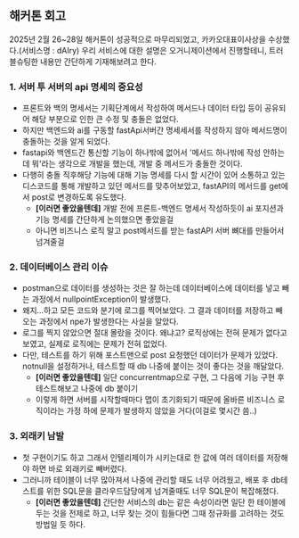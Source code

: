 ## 해커톤 회고

2025년 2월 26~28일 해커톤이 성공적으로 마무리되었고, 카카오대표이사상을 수상했다.(서비스명 : dAIry)
우리 서비스에 대한 설명은 오거니제이션에서 진행할테니, 트러블슈팅한 내용만 간단하게 기재해보려고 한다.

### 1. 서버 투 서버의 api 명세의 중요성
   - 프론트와 백의 명세서는 기획단계에서 작성하여 메서드나 데이터 타입 등이 공유되어 해당 부분으로 인한 큰 수정 및 충돌은 없었다. 
   - 하지만 백엔드와 ai를 구동할 fastApi서버간 명세세서를 작성하지 않아 메서드명이 충돌하는 것을 알게 되었다.
   - fastapi와 백엔드간 통신할 기능이 하나밖에 없어서 '메서드 하나밖에 작성 안하는데 뭐'라는 생각으로 개발을 했는데, 개발 중 메서드가 충돌한 것이다.
   - 다행히 충돌 직후해당 기능에 대해 기능 명세를 다시 할 시간이 있어 소통하고 있는 디스코드를 통해 개발하고 있던 메서드를 맞추어보았고, fastAPI의 메서드를 get에서 post로 변경하도록 유도했다.
     - **[이러면 좋았을텐데]** 개발 전에 프론트-백엔드 명세서 작성하듯이 ai 포지션과 기능 명세를 간단하게 논의했으면 좋았을걸
     - 아니면 비즈니스 로직 말고 post메서드를 받는 fastAPI 서버 뼈대를 만들어서 넘겨줄걸

### 2. 데이터베이스 관리 이슈
- postman으로 데이터를 생성하는 것은 잘 하는데 데이터베이스에 데이터를 넣고 빼는 과정에서 nullpointException이 발생했다.
- 왜지...하고 모든 코드와 분기에 로그를 찍어보았다. 그 결과 데이터를 저장하고 빼오는 과정에서 npe가 발생한다는 사실을 알았다.
- 로그를 찍지 않았으면 절대 몰랐을 것이다. 왜냐고? 로직상에는 전혀 문제가 없다고 보였고, 실제로 로직에는 문제가 전혀 없었다.
- 다만, 테스트를 하기 위해 포스트맨으로 post 요청했던 데이터가 문제가 있었다. notnull을 설정하거나, 테스트할 때 db 나중에 붙이는 것이 좋다는 것을 깨달았다.
  - **[이러면 좋았을텐데]** 일단 concurrentmap으로 구현, 그 다음에 기능 구현 후 테스트해보고 나중에 db 붙이기
  - 이렇게 하면 서버를 시작할때마다 맵이 초기화되기 때문에 올바른 비즈니스 로직이라는 가정 하에 문제가 발생하지 않았을 거다(이걸로 몇시간 씀..)


### 3. 외래키 남발
- 첫 구현이기도 하고 그래서 인텔리제이가 시키는대로 한 값에 여러 데이터를 저장해야 하면 바로 외래키로 빼버렸다.
- 그러니까 테이블이 너무 많아져서 나중에 관리할 때도 너무 어려웠고, 배포 후 db테스트를 위한 SQL문을 클라우드담당에게 넘겨줄때도 너무 SQL문이 복잡해졌다.
  - **[이러면 좋았을텐데]** 간단한 서비스의 db는 같은 속성이라면 일단 한 테이블에 두는 것을 전제로 하고, 너무 찾는 것이 힘들다면 그때 정규화를 고려하는 것도 방법일 듯 하다.